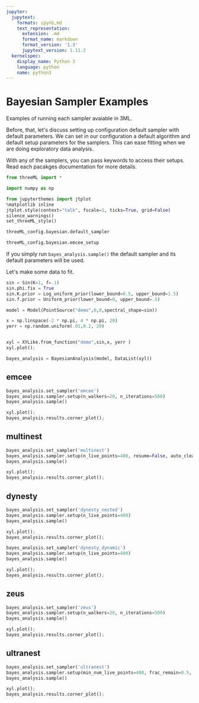 ```yaml
---
jupyter:
  jupytext:
    formats: ipynb,md
    text_representation:
      extension: .md
      format_name: markdown
      format_version: '1.3'
      jupytext_version: 1.11.2
  kernelspec:
    display_name: Python 3
    language: python
    name: python3
---
```


<!-- #region -->
# Bayesian Sampler Examples

Examples of running each sampler avaiable in 3ML.


Before, that, let's discuss setting up configuration default sampler with default parameters. We can set in our configuration a default algorithm and default setup parameters for the samplers. This can ease fitting when we are doing exploratory data analysis.

With any of the samplers, you can pass keywords to access their setups. Read each pacakges documentation for more details.

<!-- #endregion -->

```python
from threeML import *

import numpy as np

from jupyterthemes import jtplot
%matplotlib inline
jtplot.style(context="talk", fscale=1, ticks=True, grid=False)
silence_warnings()
set_threeML_style()
```

```python
threeML_config.bayesian.default_sampler
```

```python
threeML_config.bayesian.emcee_setup
```

<!-- #region -->
If you simply run `bayes_analysis.sample()` the default sampler and its default parameters will be used. 


Let's make some data to fit.
<!-- #endregion -->

```python
sin = Sin(K=1, f=.1)
sin.phi.fix = True
sin.K.prior = Log_uniform_prior(lower_bound=0.5, upper_bound=1.5)
sin.f.prior = Uniform_prior(lower_bound=0, upper_bound=.5)

model = Model(PointSource("demo",0,0,spectral_shape=sin))

x = np.linspace(-2 * np.pi, 4 * np.pi, 20)
yerr = np.random.uniform(.01,0.2, 20)


xyl = XYLike.from_function("demo",sin,x, yerr )
xyl.plot();

bayes_analysis = BayesianAnalysis(model, DataList(xyl))
```

## emcee

```python
bayes_analysis.set_sampler('emcee')
bayes_analysis.sampler.setup(n_walkers=20, n_iterations=500)
bayes_analysis.sample()

xyl.plot();
bayes_analysis.results.corner_plot();

```

## multinest

```python
bayes_analysis.set_sampler('multinest')
bayes_analysis.sampler.setup(n_live_points=400, resume=False, auto_clean=True)
bayes_analysis.sample()

xyl.plot();
bayes_analysis.results.corner_plot();

```

## dynesty

```python
bayes_analysis.set_sampler('dynesty_nested')
bayes_analysis.sampler.setup(n_live_points=400)
bayes_analysis.sample()

xyl.plot();
bayes_analysis.results.corner_plot();


```

```python
bayes_analysis.set_sampler('dynesty_dynamic')
bayes_analysis.sampler.setup(n_live_points=400)
bayes_analysis.sample()

xyl.plot();
bayes_analysis.results.corner_plot();


```

## zeus

```python
bayes_analysis.set_sampler('zeus')
bayes_analysis.sampler.setup(n_walkers=20, n_iterations=500)
bayes_analysis.sample()

xyl.plot();
bayes_analysis.results.corner_plot();


```

## ultranest

```python
bayes_analysis.set_sampler('ultranest')
bayes_analysis.sampler.setup(min_num_live_points=400, frac_remain=0.5, use_mlfriends=False)
bayes_analysis.sample()

xyl.plot();
bayes_analysis.results.corner_plot();


```

